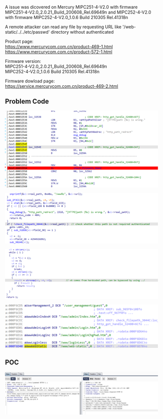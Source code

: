 
A issue was dicovered on Mercury MIPC251-4-V2.0 with firmware MIPC251-4-V2.0_2.0.21_Build_200608_Rel.69649n and MIPC252-4-V2.0 with firmware MIPC252-4-V2.0_1.0.6 Build 210305 Rel.41318n  

A remote attacker can read any file by requesting URL like '/web-static/../../etc/passwd' directory without authenticated  
 
Product page:   
https://www.mercurycom.com.cn/product-469-1.html   
https://www.mercurycom.com.cn/product-572-1.html   
  
Firmware version:   
MIPC251-4-V2.0_2.0.21_Build_200608_Rel.69649n    
MIPC252-4-V2.0_1.0.6 Build 210305 Rel.41318n   
   
Firmware dowload page:   
https://service.mercurycom.com.cn/product-469-2.html    

## Problem Code  

![](https://github.com/s0duku/issues/blob/main/Mercury/MIPC251-4-Directory-Traversal/MIPC251-4-Directory-Traversal-code0.png?raw=true)  

![](https://github.com/s0duku/issues/blob/main/Mercury/MIPC251-4-Directory-Traversal/MIPC251-4-Directory-Traversal-code1.png?raw=true)   

![](https://github.com/s0duku/issues/blob/main/Mercury/MIPC251-4-Directory-Traversal/MIPC251-4-Directory-Traversal-code2.png?raw=true)   

![](https://github.com/s0duku/issues/blob/main/Mercury/MIPC251-4-Directory-Traversal/MIPC251-4-Directory-Traversal-code3.png?raw=true)   


## POC  


![](https://github.com/s0duku/issues/blob/main/Mercury/MIPC251-4-Directory-Traversal/MIPC251-4-Directory-Traversal-poc.png?raw=true)


